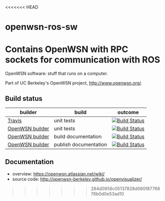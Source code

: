 <<<<<<< HEAD
# openwsn-ros-sw
Contains OpenWSN with RPC sockets for communication with ROS
=======
OpenWSN software: stuff that runs on a computer.

Part of UC Berkeley's OpenWSN project, http://www.openwsn.org/.

Build status
------------

|              builder                                                                 |      build            | outcome
| ------------------------------------------------------------------------------------ | --------------------- | -------
| [Travis](https://travis-ci.org/openwsn-berkeley/openwsn-sw)                          | unit tests            | [![Build Status](https://travis-ci.org/openwsn-berkeley/openwsn-sw.png?branch=develop)](https://travis-ci.org/openwsn-berkeley/openwsn-sw)
| [OpenWSN builder](http://builder.openwsn.org/job/Software/label=master,target=unittests/)     | unit tests            | [![Build Status](http://builder.openwsn.org/job/Software/label=master,target=unittests/badge/icon)](http://builder.openwsn.org/job/Software/label=master,target=unittests/)
| [OpenWSN builder](http://builder.openwsn.org/job/Software/label=master,target=docs/)          | build documentation   | [![Build Status](http://builder.openwsn.org/job/Software/label=master,target=docs/badge/icon)](http://builder.openwsn.org/job/Software/label=master,target=docs/)
| [OpenWSN builder](http://builder.openwsn.org/job/Software/label=master,target=sdist/) | publish documentation | [![Build Status](http://builder.openwsn.org/job/Software/label=master,target=sdist/badge/icon)](http://builder.openwsn.org/job/Software/label=master,target=sdist/)


Documentation
-------------

- overview: https://openwsn.atlassian.net/wiki/
- source code: http://openwsn-berkeley.github.io/openvisualizer/
>>>>>>> 284d0956c05137828d060f8776876b0d0e53ad10
